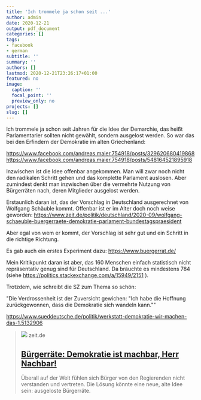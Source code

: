 ```yaml
---
title: 'Ich trommele ja schon seit ...'
author: admin
date: 2020-12-21
output: pdf_document
categories: []
tags:
- facebook
- german
subtitle: ''
summary: ''
authors: []
lastmod: 2020-12-21T23:26:17+01:00
featured: no
image:
  caption: ''
  focal_point: ''
  preview_only: no
projects: []
slug: []
---
```

Ich trommele ja schon seit Jahren für die Idee der Demarchie, das heißt Parlamentarier sollten nicht gewählt, sondern ausgelost werden. So war das bei den Erfindern der Demokratie im alten Griechenland:

https://www.facebook.com/andreas.maier.754918/posts/329620680419868
https://www.facebook.com/andreas.maier.754918/posts/548164521895918

Inzwischen ist die Idee offenbar angekommen. Man will zwar noch nicht den radikalen Schritt gehen und das komplette Parlament auslosen. Aber zumindest denkt man inzwischen über die vermehrte Nutzung von Bürgerräten nach, deren Mitglieder ausgelost werden. 

Erstaunlich daran ist, das der Vorschlag in Deutschland ausgerechnet von Wolfgang Schäuble kommt. Offenbar ist er im Alter doch noch weise geworden: https://www.zeit.de/politik/deutschland/2020-09/wolfgang-schaeuble-buergerraete-demokratie-parlament-bundestagspraesident

Aber egal von wem er kommt, der Vorschlag ist sehr gut und ein Schritt in die richtige Richtung. 

Es gab auch ein erstes Experiment dazu: https://www.buergerrat.de/

Mein Kritikpunkt daran ist aber, das 160 Menschen einfach statistisch nicht repräsentativ genug sind für Deutschland. Da bräuchte es mindestens 784 (siehe https://politics.stackexchange.com/a/15949/2151 ). 

Trotzdem, wie schreibt die SZ zum Thema so schön:

"Die Verdrossenheit ist der Zuversicht gewichen: "Ich habe die Hoffnung zurückgewonnen, dass die Demokratie sich wandeln kann.""

https://www.sueddeutsche.de/politik/werkstatt-demokratie-wir-machen-das-1.5132906
> [![](https://img.zeit.de/politik/2020-10/buergerraete-demokratie-buergerbeteiligung-parlamentarisch-wolfgang-schaeuble-legitimationskrise-misstrauen-politikverdrossenheit-bild/wide__1300x731)](https://www.zeit.de/politik/2020-10/buergerraete-demokratie-buergerbeteiligung-parlamentarisch-wolfgang-schaeuble-legitimationskrise-misstrauen-politikverdrossenheit/komplettansicht)
> zeit.de
> ## [Bürgerräte: Demokratie ist machbar, Herr Nachbar!](https://www.zeit.de/politik/2020-10/buergerraete-demokratie-buergerbeteiligung-parlamentarisch-wolfgang-schaeuble-legitimationskrise-misstrauen-politikverdrossenheit/komplettansicht)
>
>Überall auf der Welt fühlen sich Bürger von den Regierenden nicht verstanden und vertreten. Die Lösung könnte eine neue, alte Idee sein: ausgeloste Bürgerräte.

